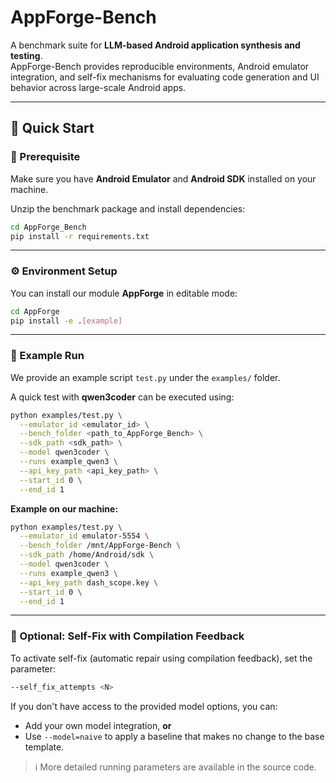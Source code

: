 
# AppForge-Bench

A benchmark suite for **LLM-based Android application synthesis and testing**.  
AppForge-Bench provides reproducible environments, Android emulator integration, and self-fix mechanisms for evaluating code generation and UI behavior across large-scale Android apps.

---

## 🚀 Quick Start

### 🔧 Prerequisite
Make sure you have **Android Emulator** and **Android SDK** installed on your machine.

Unzip the benchmark package and install dependencies:

```bash
cd AppForge_Bench
pip install -r requirements.txt
```

---

### ⚙️ Environment Setup

You can install our module **AppForge** in editable mode:

```bash
cd AppForge
pip install -e .[example]
```

---

### 🧠 Example Run

We provide an example script `test.py` under the `examples/` folder.

A quick test with **qwen3coder** can be executed using:

```bash
python examples/test.py \
  --emulator_id <emulator_id> \
  --bench_folder <path_to_AppForge_Bench> \
  --sdk_path <sdk_path> \
  --model qwen3coder \
  --runs example_qwen3 \
  --api_key_path <api_key_path> \
  --start_id 0 \
  --end_id 1
```

**Example on our machine:**

```bash
python examples/test.py \
  --emulator_id emulator-5554 \
  --bench_folder /mnt/AppForge-Bench \
  --sdk_path /home/Android/sdk \
  --model qwen3coder \
  --runs example_qwen3 \
  --api_key_path dash_scope.key \
  --start_id 0 \
  --end_id 1
```

---

### 🧩 Optional: Self-Fix with Compilation Feedback

To activate self-fix (automatic repair using compilation feedback), set the parameter:

```bash
--self_fix_attempts <N>
```

If you don't have access to the provided model options, you can:

* Add your own model integration, **or**
* Use `--model=naive` to apply a baseline that makes no change to the base template.

> ℹ️ More detailed running parameters are available in the source code.

